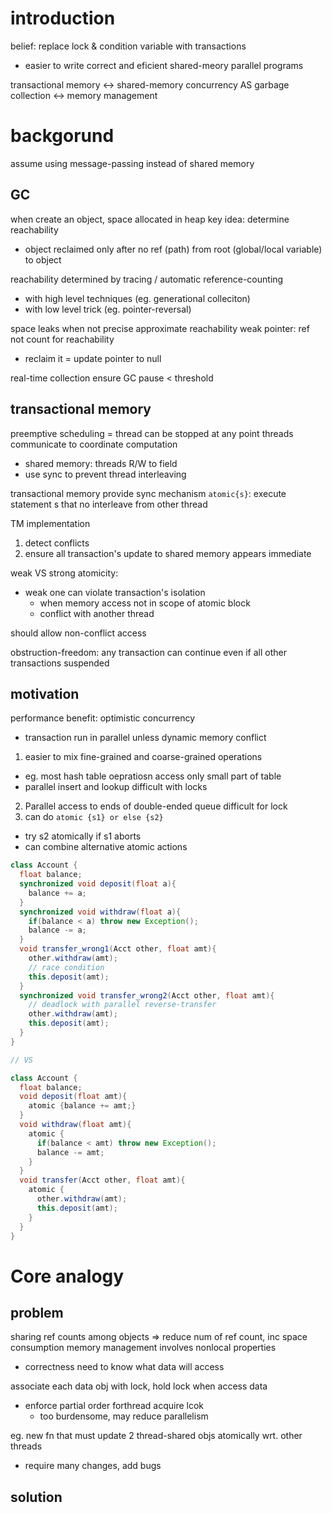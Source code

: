 # introduction
belief: replace lock & condition variable with transactions
- easier to write correct and eficient shared-meory parallel programs

transactional memory <-> shared-memory concurrency
  AS
garbage collection <-> memory management

# backgorund
assume using message-passing instead of shared memory

## GC
when create an object, space allocated in heap
key idea: determine reachability
- object reclaimed only after no ref (path) from root (global/local variable) to object

reachability determined by tracing / automatic reference-counting
- with high level techniques (eg. generational colleciton)
- with low level trick (eg. pointer-reversal)

space leaks when not precise approximate reachability
weak pointer: ref not count for reachability
- reclaim it = update pointer to null

real-time collection ensure GC pause < threshold

## transactional memory
preemptive scheduling = thread can be stopped at any point
threads communicate to coordinate computation
- shared memory: threads R/W to field
- use sync to prevent thread interleaving

transactional memory provide sync mechanism
`atomic{s}`: execute statement s that no interleave from other thread

TM implementation
1. detect conflicts
2. ensure all transaction's update to shared memory appears immediate

weak VS strong atomicity:
- weak one can violate transaction's isolation
  - when memory access not in scope of atomic block
  - conflict with another thread

should allow non-conflict access

obstruction-freedom: any transaction can continue even if all other transactions suspended

## motivation
performance benefit: optimistic concurrency
- transaction run in parallel unless dynamic memory conflict

1. easier to mix fine-grained and coarse-grained operations
  - eg. most hash table oepratiosn access only small part of table
  - parallel insert and lookup difficult with locks
2. Parallel access to ends of double-ended queue difficult for lock
3. can do `atomic {s1} or else {s2}`
  - try s2 atomically if s1 aborts
  - can combine alternative atomic actions

```java
class Account {
  float balance;
  synchronized void deposit(float a){
    balance += a;
  }
  synchronized void withdraw(float a){
    if(balance < a) throw new Exception();
    balance -= a;
  }
  void transfer_wrong1(Acct other, float amt){
    other.withdraw(amt);
    // race condition
    this.deposit(amt);
  }
  synchronized void transfer_wrong2(Acct other, float amt){
    // deadlock with parallel reverse-transfer
    other.withdraw(amt);
    this.deposit(amt);
  }
}

// VS

class Account {
  float balance;
  void deposit(float amt){
    atomic {balance += amt;}
  }
  void withdraw(float amt){
    atomic {
      if(balance < amt) throw new Exception();
      balance -= amt;
    }
  }
  void transfer(Acct other, float amt){
    atomic {
      other.withdraw(amt);
      this.deposit(amt);
    }
  }
}
```

# Core analogy
## problem
sharing ref counts among objects => reduce num of ref count, inc space consumption
memory management involves nonlocal properties
- correctness need to know what data will access

associate each data obj with lock, hold lock when access data
- enforce partial order forthread acquire lcok 
  - too burdensome, may reduce parallelism

eg. new fn that must update 2 thread-shared objs atomically wrt. other threads
- require many changes, add bugs

## solution












